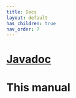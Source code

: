 ```yaml
---
title: Docs
layout: default
has_children: true
nav_order: 7
---
```


# [Javadoc](/klotski/assets/javadoc/index.html)

# This manual
